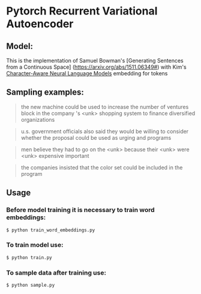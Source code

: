 # Pytorch Recurrent Variational Autoencoder 

## Model:
This is the implementation of Samuel Bowman's [Generating Sentences from a Continuous Space] (https://arxiv.org/abs/1511.06349#)
with Kim's [Character-Aware Neural Language Models](https://arxiv.org/abs/1508.06615) embedding for tokens

## Sampling examples:
> the new machine could be used to increase the number of ventures block in the company 's \<unk> shopping system to finance diversified organizations

> u.s. government officials also said they would be willing to consider whether the proposal could be used as urging and programs

> men believe they had to go on the \<unk> because their \<unk> were \<unk> expensive important

> the companies insisted that the color set could be included in the program

## Usage
### Before model training it is necessary to train word embeddings:
```
$ python train_word_embeddings.py
```

### To train model use:
```
$ python train.py
```

### To sample data after training use:
```
$ python sample.py
```

